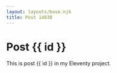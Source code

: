 ```yaml
---
layout: layouts/base.njk
title: Post 14038
---
```


# Post {{ id }}

This is post {{ id }} in my Eleventy project.
